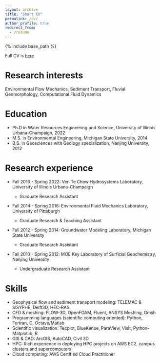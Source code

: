 ```yaml
---
layout: archive
title: "Short CV"
permalink: /cv/
author_profile: true
redirect_from:
  - /resume
---
```


{% include base_path %}

Full CV is [here](https://zhilihydro.github.io/files/CV_web_Zhi_Li.pdf)

Research interests
======
Environmental Flow Mechanics, Sediment Transport, Fluvial Geomorphology, Computational Fluid Dynamics

Education
======
* Ph.D in Water Resources Engineering and Science, University of Illinois Urbana-Champaign, 2022
* M.S. in Environmental Engineering, Michigan State University, 2014
* B.S. in Geosciences with Geology specialization, Nanjing University, 2012

Research experience
======
* Fall 2016 - Spring 2022: Ven Te Chow Hydrosystems Laboratory, University of Illinois Urbana-Champaign
  * Graduate Research Assistant

* Fall 2014 - Spring 2016: Environmental Fluid Mechanics Laboratory, University of Pittsburgh
  * Graduate Research & Teaching Assistant
  
* Fall 2012 - Spring 2014: Groundwater Modeling Laboratory, Michigan State University
  * Graduate Research Assistant
  
* Fall 2010 - Spring 2012: MOE Key Laboratory of Surficial Geochemistry, Nanjing University
  * Undergraduate Research Assistant
  
Skills
======
* Geophysical flow and sediment transport modeling: TELEMAC & SISYPHE, Delft3D, HEC-RAS
* CFD & meshing: FLOW-3D, OpenFOAM, Fluent, ANSYS Meshing, Gmsh
* Programming languages (scientific computing oriented): Python, Fortran, C, Octave/Matlab
* Scientific visualization: Tecplot, BlueKenue, ParaView, VisIt, Python-Matplotlib, R
* GIS & CAD: ArcGIS, AutoCAD, Civil 3D
* HPC: Rich experience in deploying HPC projects on AWS EC2, campus clusters and supercomputers
* Cloud computing: AWS Certified Cloud Practitioner


  

